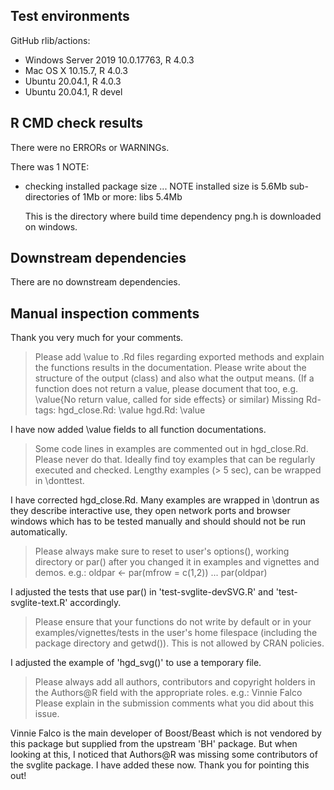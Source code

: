 ## Test environments
GitHub rlib/actions:
* Windows Server 2019 10.0.17763, R 4.0.3
* Mac OS X 10.15.7, R 4.0.3
* Ubuntu 20.04.1, R 4.0.3
* Ubuntu 20.04.1, R devel

## R CMD check results
There were no ERRORs or WARNINGs. 

There was 1 NOTE:

* checking installed package size ... NOTE
    installed size is  5.6Mb
    sub-directories of 1Mb or more:
      libs   5.4Mb

  This is the directory where build time dependency png.h is downloaded on windows.

## Downstream dependencies
There are no downstream dependencies.

## Manual inspection comments
Thank you very much for your comments.

> Please add \value to .Rd files regarding exported methods and explain
> the functions results in the documentation. Please write about the
> structure of the output (class) and also what the output means. (If a
> function does not return a value, please document that too, e.g.
> \value{No return value, called for side effects} or similar)
> Missing Rd-tags:
>       hgd_close.Rd: \value
>       hgd.Rd: \value

I have now added \value fields to all function documentations.

> Some code lines in examples are commented out in hgd_close.Rd.
> Please never do that. Ideally find toy examples that can be regularly
> executed and checked. Lengthy examples (> 5 sec), can be wrapped in
> \donttest.

I have corrected hgd_close.Rd.
Many examples are wrapped in \dontrun as they describe interactive use,
they open network ports and browser windows which has to be tested manually
and should should not be run automatically.

> Please always make sure to reset to user's options(), working directory
> or par() after you changed it in examples and vignettes and demos.
> e.g.:
> oldpar <- par(mfrow = c(1,2))
> ...
> par(oldpar)

I adjusted the tests that use par() in 'test-svglite-devSVG.R' and
'test-svglite-text.R' accordingly.

> Please ensure that your functions do not write by default or in your
> examples/vignettes/tests in the user's home filespace (including the
> package directory and getwd()). This is not allowed by CRAN policies.

I adjusted the example of 'hgd_svg()' to use a temporary file.

> Please always add all authors, contributors and copyright holders in the
> Authors@R field with the appropriate roles.
> e.g.: Vinnie Falco
> Please explain in the submission comments what you did about this issue.

Vinnie Falco is the main developer of Boost/Beast which is not vendored by 
this package but supplied from the upstream 'BH' package. But when looking at
this, I noticed that Authors@R was missing some contributors of the svglite 
package. I have added these now. Thank you for pointing this out!
